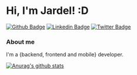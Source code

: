 # Hi, I'm Jardel! :D

[![Github Badge](https://img.shields.io/badge/-Github-000?style=flat-square&logo=Github&logoColor=white&link=https://github.com/jardelnz)](https://github.com/jardelnz)
[![Linkedin Badge](https://img.shields.io/badge/-LinkedIn-blue?style=flat-square&logo=Linkedin&logoColor=white&link=https://www.linkedin.com/in/fjardelleite/)](https://www.linkedin.com/in/fjardelleite/)
[![Twitter Badge](https://img.shields.io/badge/-Twitter-1ca0f1?style=flat-square&labelColor=1ca0f1&logo=twitter&logoColor=white&link=https://twitter.com/jardelnz)](https://twitter.com/jardelnz)

### About me
I'm a {backend, frontend and mobile} developer.

[![Anurag's github stats](https://github-readme-stats.vercel.app/api?username=jardelnz)](https://github.com/jardelnz/github-readme-stats)
